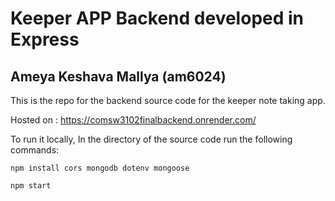 # Keeper APP Backend developed in Express
## Ameya Keshava Mallya (am6024)

This is the repo for the backend source code for the keeper note taking app.

Hosted on : https://comsw3102finalbackend.onrender.com/

To run it locally, In the directory of the source code run the following commands:
```
npm install cors mongodb dotenv mongoose
```
```
npm start
```
